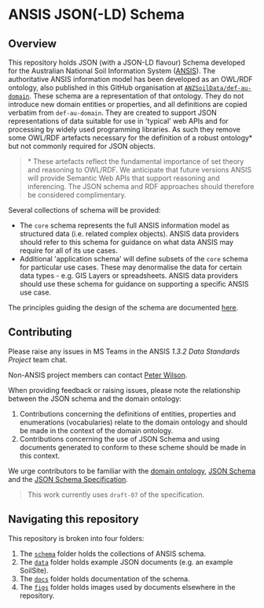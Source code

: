 # ANSIS JSON(-LD) Schema


## Overview

This repository holds JSON (with a JSON-LD flavour) Schema developed for the Australian National
Soil Information System ([ANSIS](https://ansis.net/)). The authoritative ANSIS information model has
been developed as an OWL/RDF ontology, also published in this GitHub organisation at
[`ANZSoilData/def-au-domain`][def-au-domain]. These schema are a representation of that ontology.
They do not introduce new domain entities or properties, and all definitions are copied verbatim
from `def-au-domain`. They are created to support JSON representations of data suitable for use in
'typical' web APIs and for processing by widely used programming libraries. As such they remove some
OWL/RDF artefacts necessary for the definition of a robust ontology* but not commonly required for
JSON objects.

> \* These artefacts reflect the fundamental importance of set theory and reasoning to OWL/RDF. We
> anticipate that future versions ANSIS will provide Semantic Web APIs that support reasoning and
> inferencing. The JSON schema and RDF approaches should therefore be considered complimentary.

Several collections of schema will be provided:
- The `core` schema represents the full ANSIS information model as structured data (i.e. related
complex objects). ANSIS data providers should refer to this schema for guidance on what data ANSIS
may require for all of its use cases.
- Additional 'application schema' will define subsets of the `core` schema for particular use cases.
These may denormalise the data for certain data types - e.g. GIS Layers or spreadsheets. ANSIS data
providers should use these schema for guidance on supporting a specific ANSIS use case.

The principles guiding the design of the schema are documented [here](./docs/design-principles.md).


## Contributing

Please raise any issues in MS Teams in the ANSIS *1.3.2 Data Standards Project* team chat.

Non-ANSIS project members can contact [Peter Wilson](mailto:peter.wilson@csiro.au).

When providing feedback or raising issues, please note the relationship between the JSON schema
and the domain ontology:
1. Contributions concerning the definitions of entities, properties and enumerations (vocabularies)
relate to the domain ontology and should be made in the context of the domain ontology.
2. Contributions concerning the use of JSON Schema and using documents generated to conform to these
scheme should be made in this context.

We urge contributors to be familiar with the [domain ontology][def-au-domain],
[JSON Schema](https://json-schema.org/) and the
[JSON Schema Specification](https://json-schema.org/specification.html).

> This work currently uses `draft-07` of the specification.


## Navigating this repository

This repository is broken into four folders:
1. The [`schema`](schema/) folder holds the collections of ANSIS schema.
2. The [`data`](data/) folder holds example JSON documents (e.g. an example SoilSite).
3. The [`docs`](docs/) folder holds documentation of the schema.
4. The [`figs`](figs/) folder holds images used by documents elsewhere in the repository.

[def-au-domain]: https://github.com/ANZSoilData/def-au-domain